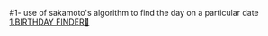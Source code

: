 #1- use of sakamoto's algorithm to find the day on a particular date 
[1.BIRTHDAY FINDER🎂](https://harshitsharma007.github.io/web-dev--projects/birthday%20finder/index.html)
